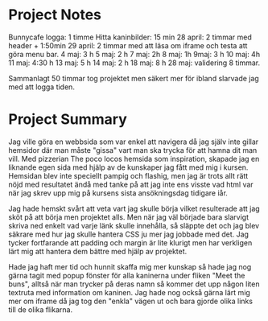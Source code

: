 # Project Notes
Bunnycafe logga: 1 timme
Hitta kaninbilder: 15 min
28 april: 2 timmar med header + 1:50min
29 april: 2 timmar med att läsa om iframe och testa att göra menu bar.
4 maj: 3 h
5 maj: 2 h
7 maj: 2h
8 maj: 1h
9maj: 3 h
10 maj: 4h
11 maj: 4:30 h
13 maj: 5 h
14 maj: 2 h
18 maj: 8 h
28 maj: validering 8 timmar.

Sammanlagt 50 timmar tog projektet men säkert mer för ibland slarvade jag med att logga tiden. 

# Project Summary
Jag ville göra en webbsida som var enkel att navigera då jag själv inte gillar hemsidor där man måste "gissa" vart man ska trycka för att hamna dit man vill. Med pizzerian The poco locos hemsida som inspiration, skapade jag en liknande egen sida med hjälp av de kunskaper jag fått med mig i kursen. Hemsidan blev inte speciellt pampig och flashig, men jag är trots allt rätt nöjd med resultatet ändå med tanke på att jag inte ens visste vad html var när jag skrev upp mig på kursens sista ansökningsdag tidigare iår.  

Jag hade hemskt svårt att veta vart jag skulle börja vilket resulterade att jag sköt på att börja men projektet alls. Men när jag väl började bara slarvigt skriva ned enkelt vad varje länk skulle innehålla, så släppte det och jag blev säkrare med hur jag skulle hantera CSS ju mer jag jobbade med det. Jag tycker fortfarande att padding och margin är lite klurigt men har verkligen lärt mig att hantera dem bättre med hjälp av projektet. 

Hade jag haft mer tid och hunnit skaffa mig mer kunskap så hade jag nog gärna tagit med popup fönster för alla kaninerna under fliken "Meet the buns", alltså när man trycker på deras namn så kommer det upp någon liten textruta med information om kaninen. Jag hade nog också gärna lärt mig mer om iframe då jag tog den "enkla" vägen ut och bara gjorde olika links till de olika flikarna. 


